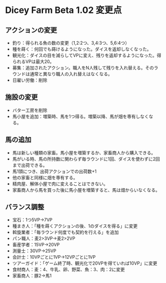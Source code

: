 # Dicey Farm Beta 1.02 変更点

## アクションの変更
- 釣り：得られる魚の数の変更（1,2:2つ、3,4:3つ、5,6:4つ）
- 種を蒔く：何回でも蒔けるようになった。ダイスを返却しなくなった。
- 観光化：ダイスの目を減らしてVPに変え、残りを返却するようになった。得られるVPは最大20。
- 募集：追加されたアクション。職人をN人残して残りを入れ替える。そのラウンドは通常と異なり職人の入れ替えはなくなる。
- 日雇い労働：削除

## 施設の変更
- バター工房を削除
- 馬小屋を追加：増築時、馬を1つ得る。増築以降、馬が畑を専有しなくなる。

## 馬の追加
- 馬は新しい種類の家畜。馬小屋を増築するか、家畜商人から購入できる。
- 馬がいる時、馬の所持数に関わらず毎ラウンドに1回、ダイスを使わずに2回まで出荷できる。
- 馬1頭につき、出荷アクションでの出荷数+1
- 他の家畜と同様に畑を専有する。
- 精肉屋、解体小屋で肉に変えることはできない。
- 家畜商人から馬を買った後に馬小屋を増築すると、馬は畑からいなくなる。

## バランス調整
- 宝石：1つ5VP→7VP
- 種まき人：「種を蒔くアクションの後、1のダイスを得る」に変更
- 斡旋業者：「毎ラウンド何度でも契約を行える」を追加
- パン職人：麦2>3VP→麦2>2VP
- 畜産学者：15VP→20VP
- 測量士：30VP→25VP
- 会計士：10VPごとに1VP→12VPごとに1VP
- ツアーガイド：「ゲーム終了時、観光化で20VPを得ていれば10VP」に変更
- 食材商人：麦：4、牛乳、卵、野菜、魚：3、肉：2に変更
- 家畜商人：豚2→馬1